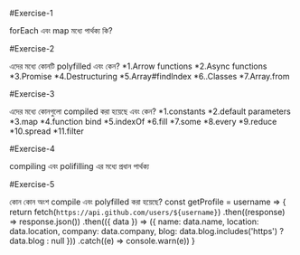 #Exercise-1

forEach এবং map মধ্যে পার্থক্য কি?

#Exercise-2

এদের মধ্যে কোনটি polyfilled এবং কেন?
*1.Arrow functions
*2.Async functions
*3.Promise
*4.Destructuring
*5.Array#findIndex
*6..Classes
*7.Array.from

#Exercise-3

এদের মধ্যে কোনগুলো compiled করা হয়েছে এবং কেন?
*1.constants
*2.default parameters
*3.map
*4.function bind
*5.indexOf
*6.fill
*7.some
*8.every
*9.reduce
*10.spread
*11.filter

#Exercise-4

compiling এবং polifilling এর মধ্যে প্রধান পার্থক্য

#Exercise-5

কোন কোন অংশ compile এবং polyfilled করা হয়েছে?
const getProfile = username => {
  return fetch(`https://api.github.com/users/${username}`)
    .then((response) => response.json())
    .then(({ data }) => ({
      name: data.name,
      location: data.location,
      company: data.company,
      blog: data.blog.includes('https') ? data.blog : null
    }))
    .catch((e) => console.warn(e))
}


